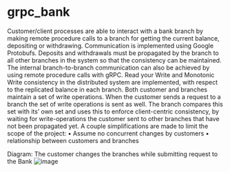# grpc_bank
Customer/client processes are able to interact with a bank branch by making remote procedure calls to a branch for getting the current balance, depositing or withdrawing. 
Communication is implemented using Google Protobufs. Deposits and withdrawals must be propagated by the branch to all other branches in the system so that the consistency 
can be maintained. The internal branch-to-branch communication can also be achieved by using remote procedure calls with gRPC. 
Read your Write and Monotonic Write consistency in the distributed system are implemented, with respect to the replicated balance in each branch. Both customer and branches 
maintain a set of write operations. When the customer sends a request to a branch the set of write operations is sent as well. The branch compares this set with its’ own 
set and uses this to enforce client-centric consistency, by waiting for write-operations the customer sent to other branches that have not been propagated yet.
A couple simplifications are made to limit the scope of the project: 
•	Assume no concurrent changes by customers 
•	relationship between customers and branches 
 
Diagram: The customer changes the branches while submitting request to the Bank
![image](https://github.com/Light-JH/grpc_bank/assets/68739569/7e1aec0b-991b-4e6b-b42d-ec53fec4b8b8)
